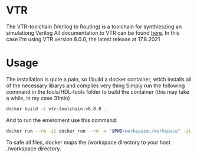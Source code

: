 # VTR
The VTR-toolchain (Verilog to Routing) is a toolchain for synthieszing an simulationg Verilog
All documentation to VTR can be found [here](https://docs.verilogtorouting.org/en/latest/).
In this case I'm using VTR version 8.0.0, the latest release at 17.8.2021

# Usage
The installation is quite a pain, so I build a docker container, wtich installs all of the necessary libarys and complies very thing Simply run the following command in the tools/HDL-tools folder to build the container (this may take a while, in my case 31min)
```bash
docker build -t vtr-toolchain:v8.0.0 .
```
And to run the enviroment use this command:
```bash
docker run --rm -it docker run --rm -v "$PWD/workspace:/workspace" -it --network host vtr-toolchain:v8.0.0
```
To safe all files, docker maps the /workspace directory to your host ./workspace directory.


